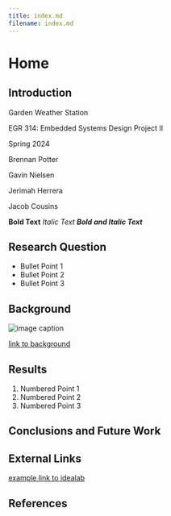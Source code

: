 ```yaml
---
title: index.md
filename: index.md
--- 
```


# Home

## Introduction
Garden Weather Station

EGR 314: Embedded Systems Design Project II

Spring 2024

Brennan Potter

Gavin Nielsen

Jerimah Herrera  

Jacob Cousins

**Bold Text**
_Italic Text_
**_Bold and Italic Text_**

## Research Question

* Bullet Point 1
* Bullet Point 2
* Bullet Point 3

## Background

![image caption](https://idealab.asu.edu/assets/images/research/jumper1.png)

[link to background](/background)

## Results

1. Numbered Point 1
1. Numbered Point 2
1. Numbered Point 3

## Conclusions and Future Work

## External Links

[example link to idealab](https://idealab.asu.edu)


## References
